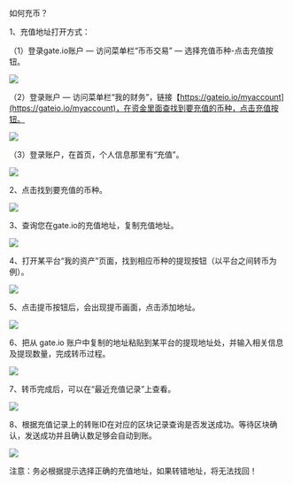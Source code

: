 如何充币？

1、充值地址打开方式：

（1）登录gate.io账户 — 访问菜单栏“币币交易” — 选择充值币种-点击充值按钮。

![](https://gateimg.opencoding.com/help/jpg/czytb_1.01.jpg)

（2）登录账户 — 访问菜单栏“我的财务”，链接【https://gateio.io/myaccount](https://gateio.io/myaccount)，在资金里面查找到要充值的币种，点击充值按钮。

![](https://gateimg.opencoding.com/help/jpg/czytb_1.02.jpg)

（3）登录账户，在首页，个人信息那里有“充值”。

![](https://gateimg.opencoding.com/help/jpg/czytb_1.03.jpg)

2、点击找到要充值的币种。

![](https://gateimg.opencoding.com/help/jpg/czytb_1.04.jpg)

3、查询您在gate.io的充值地址，复制充值地址。

![](https://gateimg.opencoding.com/help/jpg/czytb_1.05.jpg)

4、打开某平台“我的资产”页面，找到相应币种的提现按钮（以平台之间转币为例）。

![](https://gateimg.opencoding.com/help/jpg/czytb_1.06.jpg)

5、点击提币按钮后，会出现提币画面，点击添加地址。

![](https://gateimg.opencoding.com/help/jpg/czytb_1.07.jpg)

6、把从 gate.io 账户中复制的地址粘贴到某平台的提现地址处，并输入相关信息及提现数量，完成转币过程。

![](https://gateimg.opencoding.com/help/jpg/czytb_1.08.jpg)

7、转币完成后，可以在“最近充值记录”上查看。

![](https://gateimg.opencoding.com/help/jpg/czytb_1.09.jpg)

8、根据充值记录上的转账ID在对应的区块记录查询是否发送成功。等待区块确认，发送成功并且确认数足够会自动到账。

![](https://gateimg.opencoding.com/help/jpg/czytb_1.10.jpg)

注意：务必根据提示选择正确的充值地址，如果转错地址，将无法找回！